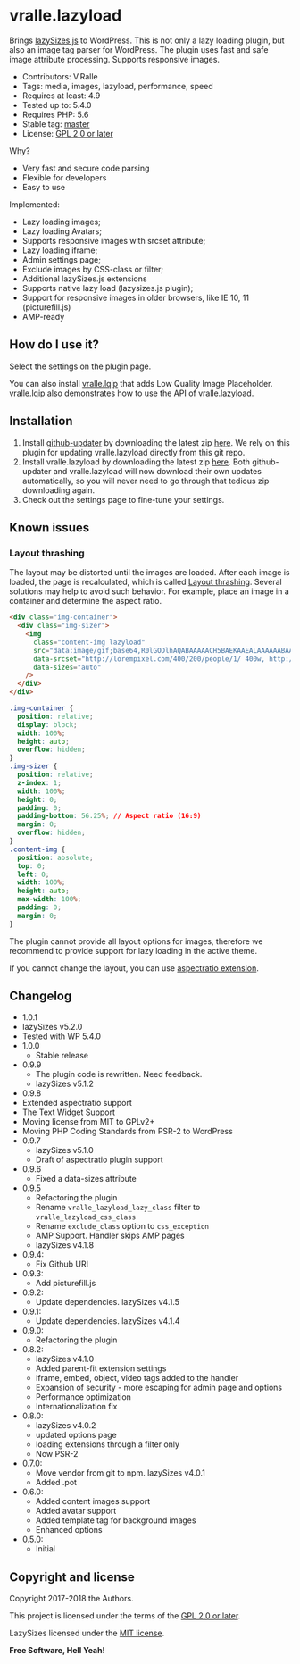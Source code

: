 # vralle.lazyload
Brings [lazySizes.js](https://github.com/aFarkas/lazysizes) to WordPress.
This is not only a lazy loading plugin, but also an image tag parser for WordPress. The plugin uses fast and safe image attribute processing. Supports responsive images.

* Contributors: V.Ralle
* Tags: media, images, lazyload, performance, speed
* Requires at least: 4.9
* Tested up to: 5.4.0
* Requires PHP: 5.6
* Stable tag: [master](https://github.com/vralle/vralle-lazyload/releases/latest)
* License: [GPL 2.0 or later](LICENSE.txt)

Why?
* Very fast and secure code parsing
* Flexible for developers
* Easy to use

Implemented:
* Lazy loading images;
* Lazy loading Avatars;
* Supports responsive images with srcset attribute;
* Lazy loading iframe;
* Admin settings page;
* Exclude images by CSS-class or filter;
* Additional lazySizes.js extensions
* Supports native lazy load (lazysizes.js plugin);
* Support for responsive images in older browsers, like IE 10, 11 (picturefill.js)
* AMP-ready

## How do I use it?

Select the settings on the plugin page.

You can also install [vralle.lqip](https://github.com/vralle/vralle-lqip) that adds Low Quality Image Placeholder. vralle.lqip also demonstrates how to use the API of vralle.lazyload.

## Installation

1. Install [github-updater](https://github.com/afragen/github-updater) by downloading the latest zip [here](https://github.com/afragen/github-updater/releases). We rely on this plugin for updating vralle.lazyload directly from this git repo.
2. Install vralle.lazyload by downloading the latest zip [here](https://github.com/vralle/vralle-lazyload/releases). Both github-updater and vralle.lazyload will now download their own updates automatically, so you will never need to go through that tedious zip downloading again.
3. Check out the settings page to fine-tune your settings.

## Known issues
### Layout thrashing
The layout may be distorted until the images are loaded. After each image is loaded, the page is recalculated, which is called [Layout thrashing](https://kellegous.com/j/2013/01/26/layout-performance/).
Several solutions may help to avoid such behavior.
For example, place an image in a container and determine the aspect ratio.
```html
<div class="img-container">
  <div class="img-sizer">
    <img
      class="content-img lazyload"
      src="data:image/gif;base64,R0lGODlhAQABAAAAACH5BAEKAAEALAAAAAABAAEAAAICTAEAOw=="
      data-srcset="http://lorempixel.com/400/200/people/1/ 400w, http://lorempixel.com/600/300/people/1/ 600w, http://lorempixel.com/800/400/people/1/ 800w"
      data-sizes="auto"
    />
  </div>
</div>
```
```css
.img-container {
  position: relative;
  display: block;
  width: 100%;
  height: auto;
  overflow: hidden;
}
.img-sizer {
  position: relative;
  z-index: 1;
  width: 100%;
  height: 0;
  padding: 0;
  padding-bottom: 56.25%; // Aspect ratio (16:9)
  margin: 0;
  overflow: hidden;
}
.content-img {
  position: absolute;
  top: 0;
  left: 0;
  width: 100%;
  height: auto;
  max-width: 100%;
  padding: 0;
  margin: 0;
}
```

The plugin cannot provide all layout options for images, therefore we recommend to provide support for lazy loading in the active theme.

If you cannot change the layout, you can use [aspectratio extension](https://github.com/aFarkas/lazysizes/tree/gh-pages/plugins/aspectratio).

## Changelog
- 1.0.1
 - lazySizes v5.2.0
 - Tested with WP 5.4.0
- 1.0.0
  - Stable release
- 0.9.9
  - The plugin code is rewritten. Need feedback.
  - lazySizes v5.1.2
- 0.9.8
 - Extended aspectratio support
 - The Text Widget Support
 - Moving license from MIT to GPLv2+
 - Moving PHP Coding Standards from PSR-2 to WordPress
- 0.9.7
  - lazySizes v5.1.0
  - Draft of aspectratio plugin support
- 0.9.6
  - Fixed a data-sizes attribute
- 0.9.5
  - Refactoring the plugin
  - Rename `vralle_lazyload_lazy_class` filter to `vralle_lazyload_css_class`
  - Rename `exclude_class` option to `css_exception`
  - AMP Support. Handler skips AMP pages
  - lazySizes v4.1.8
- 0.9.4:
  - Fix Github URI
- 0.9.3:
  - Add picturefill.js
- 0.9.2:
  - Update dependencies. lazySizes v4.1.5
- 0.9.1:
  - Update dependencies. lazySizes v4.1.4
- 0.9.0:
  - Refactoring the plugin
- 0.8.2:
  - lazySizes v4.1.0
  - Added parent-fit extension settings
  - iframe, embed, object, video tags added to the handler
  - Expansion of security - more escaping for admin page and options
  - Performance optimization
  - Internationalization fix
- 0.8.0:
  - lazySizes v4.0.2
  - updated options page
  - loading extensions through a filter only
  - Now PSR-2
- 0.7.0:
  - Move vendor from git to npm. lazySizes v4.0.1
  - Added .pot
- 0.6.0:
  - Added content images support
  - Added avatar support
  - Added template tag for background images
  - Enhanced options
- 0.5.0:
  - Initial

## Copyright and license

Copyright 2017-2018 the Authors.

This project is licensed under the terms of the [GPL 2.0 or later](LICENSE.txt).

LazySizes licensed under the [MIT license](https://github.com/aFarkas/lazysizes/blob/gh-pages/LICENSE).


**Free Software, Hell Yeah!**
